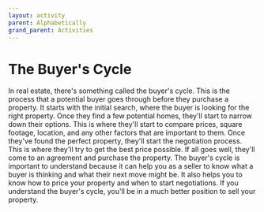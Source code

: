 ```yaml
---
layout: activity
parent: Alphabetically
grand_parent: Activities
---
```

# The Buyer's Cycle
In real estate, there's something called the buyer's cycle. This is the process that a potential buyer goes through before they purchase a property. It starts with the initial search, where the buyer is looking for the right property. Once they find a few potential homes, they'll start to narrow down their options. This is where they'll start to compare prices, square footage, location, and any other factors that are important to them. Once they've found the perfect property, they'll start the negotiation process. This is where they'll try to get the best price possible. If all goes well, they'll come to an agreement and purchase the property. The buyer's cycle is important to understand because it can help you as a seller to know what a buyer is thinking and what their next move might be. It also helps you to know how to price your property and when to start negotiations. If you understand the buyer's cycle, you'll be in a much better position to sell your property.